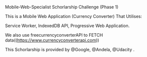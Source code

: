 Mobile-Web-Specialist Schorlarship Challenge (Phase 1)

This is a Mobile Web Application (Currency Converter) That Utilises:

Service Worker,
IndexedDB API,
Progressive Web Application.

We also use freecurrencyconverterAPI to FETCH data((https://www.currencyconverterapi.com))



This Schorlarship is provided by @Google, @Andela, @Udacity .


